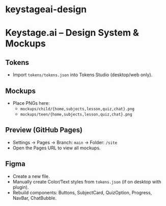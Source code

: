 # keystageai-design
# Keystage.ai – Design System & Mockups

## Tokens
- Import `tokens/tokens.json` into Tokens Studio (desktop/web only).

## Mockups
- Place PNGs here:
  - `mockups/child/{home,subjects,lesson,quiz,chat}.png`
  - `mockups/teen/{home,subjects,lesson,quiz,chat}.png`

## Preview (GitHub Pages)
- Settings → Pages → Branch: `main` → Folder: `/site`
- Open the Pages URL to view all mockups.

## Figma
- Create a new file.
- Manually create Color/Text styles from `tokens.json` (if on desktop with plugin).
- Rebuild components: Buttons, SubjectCard, QuizOption, Progress, NavBar, ChatBubble.

